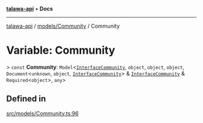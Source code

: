 [**talawa-api**](../../../README.md) • **Docs**

***

[talawa-api](../../../modules.md) / [models/Community](../README.md) / Community

# Variable: Community

\> `const` **Community**: `Model`\<[`InterfaceCommunity`](../interfaces/InterfaceCommunity.md), `object`, `object`, `object`, `Document`\<`unknown`, `object`, [`InterfaceCommunity`](../interfaces/InterfaceCommunity.md)\> & [`InterfaceCommunity`](../interfaces/InterfaceCommunity.md) & `Required`\<`object`\>, `any`\>

## Defined in

[src/models/Community.ts:96](https://github.com/PalisadoesFoundation/talawa-api/blob/a6e7ac91b581c9109559657faf0f934f3eb41fe7/src/models/Community.ts#L96)
